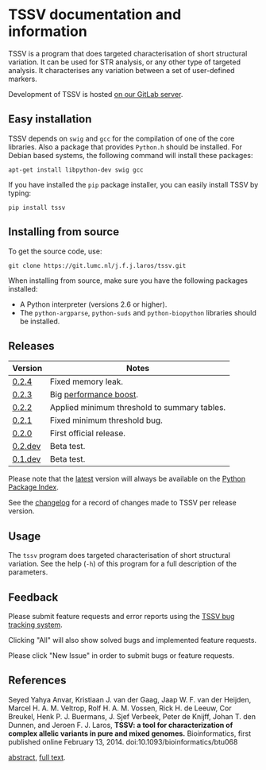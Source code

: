 # TSSV documentation and information
TSSV is a program that does targeted characterisation of short structural
variation. It can be used for STR analysis, or any other type of targeted
analysis. It characterises any variation between a set of user-defined markers.

Development of TSSV is hosted
[on our GitLab server](https://git.lumc.nl/j.f.j.laros/tssv).


## Easy installation
TSSV depends on `swig` and `gcc` for the compilation of one of the core
libraries. Also a package that provides `Python.h` should be installed. For
Debian based systems, the following command will install these packages:

    apt-get install libpython-dev swig gcc

If you have installed the `pip` package installer, you can easily install
TSSV by typing:

    pip install tssv

## Installing from source
To get the source code, use:

    git clone https://git.lumc.nl/j.f.j.laros/tssv.git

When installing from source, make sure you have the following packages
installed:
* A Python interpreter (versions 2.6 or higher).
* The `python-argparse`, `python-suds` and `python-biopython` libraries should
  be installed.

## Releases
Version                                                                       | Notes
---                                                                           | ---
[0.2.4](https://pypi.python.org/packages/source/t/tssv/tssv-0.2.4.tar.gz)     | Fixed memory leak.
[0.2.3](https://pypi.python.org/packages/source/t/tssv/tssv-0.2.3.tar.gz)     | Big [performance boost](doc/benchmark.md).
[0.2.2](https://pypi.python.org/packages/source/t/tssv/tssv-0.2.2.tar.gz)     | Applied minimum threshold to summary tables.
[0.2.1](https://pypi.python.org/packages/source/t/tssv/tssv-0.2.1.tar.gz)     | Fixed minimum threshold bug.
[0.2.0](https://pypi.python.org/packages/source/t/tssv/tssv-0.2.0.tar.gz)     | First official release.
[0.2.dev](https://pypi.python.org/packages/source/t/tssv/tssv-0.2.dev.tar.gz) | Beta test.
[0.1.dev](https://pypi.python.org/packages/source/t/tssv/tssv-0.1.dev.tar.gz) | Beta test.

Please note that the [latest](https://pypi.python.org/pypi/tssv) version will
always be available on the [Python Package Index](https://pypi.python.org/).

See the [changelog](CHANGELOG.md) for a record of changes made to TSSV per
release version.

## Usage
The `tssv` program does targeted characterisation of short structural
variation. See the help (`-h`) of this program for a full description of the
parameters.

## Feedback
Please submit feature requests and error reports using the
[TSSV bug tracking system](https://git.lumc.nl/j.f.j.laros/tssv/issues).

Clicking "All" will also show solved bugs and implemented feature requests.

Please click "New Issue" in order to submit bugs or feature requests.

## References
Seyed Yahya Anvar, Kristiaan J. van der Gaag, Jaap W. F. van der Heijden,
Marcel H. A. M. Veltrop, Rolf H. A. M. Vossen, Rick H. de Leeuw, Cor Breukel,
Henk P. J. Buermans, J. Sjef Verbeek, Peter de Knijff, Johan T. den Dunnen, and
Jeroen F. J. Laros, **TSSV: a tool for characterization of complex allelic
variants in pure and mixed genomes.** Bioinformatics, first published online
February 13, 2014. doi:10.1093/bioinformatics/btu068

[abstract](http://bioinformatics.oxfordjournals.org/content/early/2014/02/24/bioinformatics.btu068.abstract),
[full text](http://bioinformatics.oxfordjournals.org/content/early/2014/02/24/bioinformatics.btu068.full.pdf+html).
